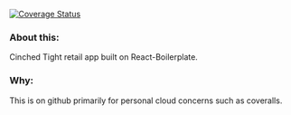[![Coverage Status](https://coveralls.io/repos/github/crispen-smith/cinchedreact/badge.svg?branch=master)](https://coveralls.io/github/crispen-smith/cinchedreact?branch=master)

### About this:
Cinched Tight retail app built on React-Boilerplate.

### Why:
This is on github primarily for personal cloud concerns such as coveralls.
